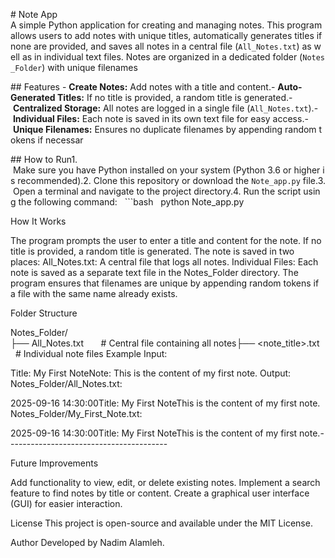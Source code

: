 # Note App
A simple Python application for creating and managing notes. This program allows users to add notes with unique titles, automatically generates titles if none are provided, and saves all notes in a central file (`All_Notes.txt`) as well as in individual text files. Notes are organized in a dedicated folder (`Notes_Folder`) with unique filenames

## Features
- **Create Notes:** Add notes with a title and content.- **Auto-Generated Titles:** If no title is provided, a random title is generated.- **Centralized Storage:** All notes are logged in a single file (`All_Notes.txt`).- **Individual Files:** Each note is saved in its own text file for easy access.- **Unique Filenames:** Ensures no duplicate filenames by appending random tokens if necessar

## How to Run1.
 Make sure you have Python installed on your system (Python 3.6 or higher is recommended).2. Clone this repository or download the `Note_app.py` file.3. Open a terminal and navigate to the project directory.4. Run the script using the following command:   ```bash   python Note_app.py

How It Works

The program prompts the user to enter a title and content for the note.
If no title is provided, a random title is generated.
The note is saved in two places:
All_Notes.txt: A central file that logs all notes.
Individual Files: Each note is saved as a separate text file in the Notes_Folder directory.
The program ensures that filenames are unique by appending random tokens if a file with the same name already exists.

Folder Structure

Notes_Folder/├── All_Notes.txt       # Central file containing all notes├── <note_title>.txt    # Individual note files
Example
Input:

Title: My First NoteNote: This is the content of my first note.
Output:
Notes_Folder/All_Notes.txt:


2025-09-16 14:30:00Title: My First NoteThis is the content of my first note.
Notes_Folder/My_First_Note.txt:


2025-09-16 14:30:00Title: My First NoteThis is the content of my first note.----------------------------------------

Future Improvements

Add functionality to view, edit, or delete existing notes.
Implement a search feature to find notes by title or content.
Create a graphical user interface (GUI) for easier interaction.

License
This project is open-source and available under the MIT License.

Author
Developed by Nadim Alamleh.
